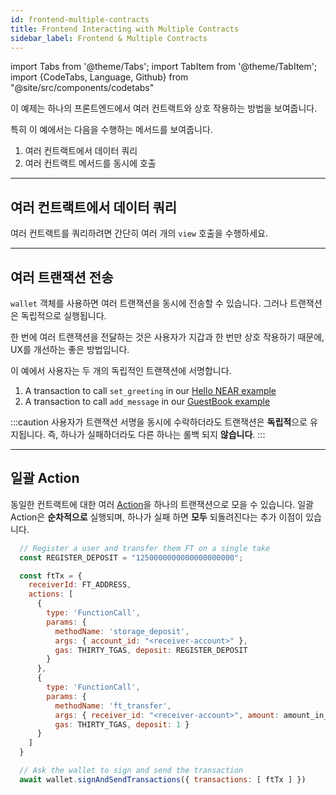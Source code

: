 ```yaml
---
id: frontend-multiple-contracts
title: Frontend Interacting with Multiple Contracts
sidebar_label: Frontend & Multiple Contracts
---
```


import Tabs from '@theme/Tabs';
import TabItem from '@theme/TabItem';
import {CodeTabs, Language, Github} from "@site/src/components/codetabs"

이 예제는 하나의 프론트엔드에서 여러 컨트랙트와 상호 작용하는 방법을 보여줍니다.

특히 이 예에서는 다음을 수행하는 메서드를 보여줍니다.

1. 여러 컨트랙트에서 데이터 쿼리
2. 여러 컨트랙트 메서드를 동시에 호출

---

## 여러 컨트랙트에서 데이터 쿼리

여러 컨트랙트를 쿼리하려면 간단히 여러 개의 `view` 호출을 수행하세요.

<Language value="🌐 JavaScript" language="ts">
  <Github fname="index.js"
        url="https://github.com/near-examples/frontend-multiple-contracts/blob/main/frontend/index.js"
        start="70" end="76" />
</Language>

---

## 여러 트랜잭션 전송

`wallet` 객체를 사용하면 여러 트랜잭션을 동시에 전송할 수 있습니다. 그러나 트랜잭션은 독립적으로 실행됩니다.

한 번에 여러 트랜잭션을 전달하는 것은 사용자가 지갑과 한 번만 상호 작용하기 때문에, UX를 개선하는 좋은 방법입니다.

<Language value="🌐 JavaScript" language="ts">
  <Github fname="index.js"
          url="https://github.com/near-examples/frontend-multiple-contracts/blob/main/frontend/index.js"
          start="39" end="66" />
</Language>

이 예에서 사용자는 두 개의 독립적인 트랜잭션에 서명합니다.

1. A transaction to call `set_greeting` in our [Hello NEAR example](https://github.com/near-examples/hello-near-examples)
2. A transaction to call `add_message` in our [GuestBook example](https://github.com/near-examples/guest-book-examples)

:::caution
사용자가 트랜잭션 서명을 동시에 수락하더라도 트랜잭션은 **독립적**으로 유지됩니다. 즉, 하나가 실패하더라도 다른 하나는 롤백 되지 **않습니다**.
:::

---

## 일괄 Action

동일한 컨트랙트에 대한 여러 [Action](../../2.develop/contracts/actions.md)을 하나의 트랜잭션으로 모을 수 있습니다. 일괄 Action은 **순차적으로** 실행되며, 하나가 실패 하면 **모두** 되돌려진다는 추가 이점이 있습니다.

```js
  // Register a user and transfer them FT on a single take
  const REGISTER_DEPOSIT = "1250000000000000000000";

  const ftTx = {
    receiverId: FT_ADDRESS,
    actions: [
      {
        type: 'FunctionCall',
        params: {
          methodName: 'storage_deposit',
          args: { account_id: "<receiver-account>" },
          gas: THIRTY_TGAS, deposit: REGISTER_DEPOSIT
        }
      },
      {
        type: 'FunctionCall',
        params: {
          methodName: 'ft_transfer',
          args: { receiver_id: "<receiver-account>", amount: amount_in_yocto },
          gas: THIRTY_TGAS, deposit: 1 }
      }
    ]
  }

  // Ask the wallet to sign and send the transaction
  await wallet.signAndSendTransactions({ transactions: [ ftTx ] })
```
